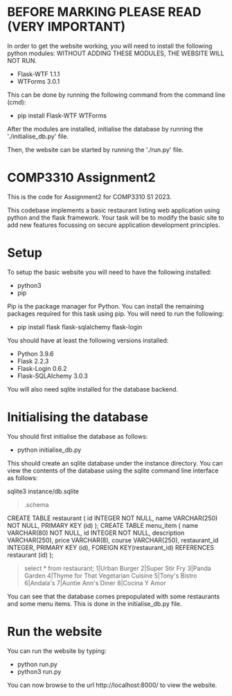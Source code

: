 # BEFORE MARKING PLEASE READ (VERY IMPORTANT)
In order to get the website working, you will need to install the following python modules:
WITHOUT ADDING THESE MODULES, THE WEBSITE WILL NOT RUN.

- Flask-WTF 1.1.1
- WTForms 3.0.1

This can be done by running the following command from the command line (cmd):
- pip install Flask-WTF WTForms

After the modules are installed, initialise the database by running the './initialise_db.py' file.

Then, the website can be started by running the './run.py' file.

# COMP3310 Assignment2
This is the code for Assignment2 for COMP3310 S1 2023.

This codebase implements a basic restaurant listing web application using python and the flask framework. Your task will be to modify the basic site to add new features focussing on secure application development principles.

# Setup

To setup the basic website you will need to have the following installed:

- python3
- pip

Pip is the package manager for Python.  You can install the remaining packages required for this task using pip. You will need to run the following:

- pip install flask flask-sqlalchemy flask-login

You should have at least the following versions installed: 
- Python             3.9.6
- Flask              2.2.3
- Flask-Login        0.6.2
- Flask-SQLAlchemy   3.0.3

You will also need sqlite installed for the database backend.

# Initialising the database

You should first initialise the database as follows:
- python initialise_db.py

This should create an sqlite database under the instance directory. You can view the contents of the database using the sqlite command line interface as follows:

sqlite3 instance/db.sqlite
> .schema  

CREATE TABLE restaurant (
	id INTEGER NOT NULL, 
	name VARCHAR(250) NOT NULL, 
	PRIMARY KEY (id)
);
CREATE TABLE menu_item (
	name VARCHAR(80) NOT NULL, 
	id INTEGER NOT NULL, 
	description VARCHAR(250), 
	price VARCHAR(8), 
	course VARCHAR(250), 
	restaurant_id INTEGER, 
	PRIMARY KEY (id), 
	FOREIGN KEY(restaurant_id) REFERENCES restaurant (id)
);
> select * from restaurant;
1|Urban Burger
2|Super Stir Fry
3|Panda Garden
4|Thyme for That Vegetarian Cuisine 
5|Tony's Bistro 
6|Andala's
7|Auntie Ann's Diner 
8|Cocina Y Amor 

You can see that the database comes prepopulated with some restaurants and some menu items. This is done in the initialise_db.py file.

# Run the website

You can run the website by typing:

- python run.py
- python3 run.py

You can now browse to the url http://localhost:8000/ to view the website.
